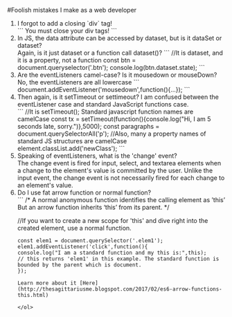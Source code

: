#Foolish mistakes I make as a web developer
<ol>
<li>I forgot to add a closing `div` tag!</li>
```
You must close your div tags!
```

<li>In JS, the data attribute can be accessed by dataset, but is it dataSet or dataset?</li>
Again, is it just dataset or a function call dataset()?
```
//It is dataset, and it is a property, not a function
 	const btn = document.queryselector('.btn');
	console.log(btn.dataset.state);
```

<li>Are the eventListeners camel-case? Is it mousedown or mouseDown? </li>
No, the eventListeners are all lowercase
```
document.addEventListener('mousedown',function(){...});
``` 

<li>Then again, is it setTimeout or settimeout? I am confused between the eventListener case and standard JavaScript functions case.</li>
```
//It is setTimeout(); Standard javascript function names are camelCase
const tx = setTimeout(function(){console.log("Hi, I am 5 seconds late, sorry.")},5000);
const paragraphs = document.querySelectorAll('p');
//Also, many a property names of standard JS structures are camelCase
element.classList.add('newClass');
```

<li>Speaking of eventListeners, what is the 'change' event?</li>
The change event is fired for input, select, and textarea elements when a change to the element's value is committed by the user. Unlike the input event, the change event is not necessarily fired for each change to an element's value.

<li>Do I use fat arrow function or normal function?</li>
```
/*
A normal anonymous function identifies the calling element as ’this’
But an arrow function inherits ‘this’ from its parent.
*/

//If you want to create a new scope for 'this' and dive right into the created element, use a normal function.

	const elem1 = document.querySelector('.elem1');
	elem1.addEventListener('click',function(){
	console.log("I am a standard function and my this is:",this);
	// this returns 'elem1' in this example. The standard function is bounded by the parent which is document.
	});
```
Learn more about it [Here](http://thesagittariusme.blogspot.com/2017/02/es6-arrow-functions-this.html)

</ol>

